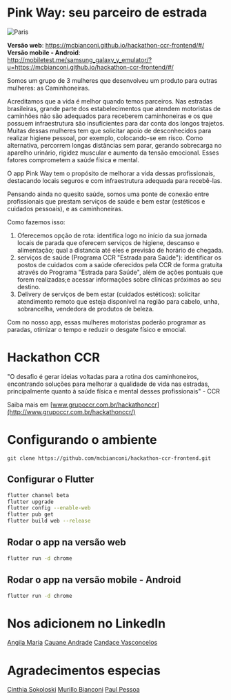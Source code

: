 # Pink Way: seu parceiro de estrada
<img src="https://media.discordapp.net/attachments/719238696821588032/721899775129157632/Screen_Shot_2020-06-14_at_22.31.39.png?width=1440&height=602" alt="Paris" class="center">

**Versão web**: https://mcbianconi.github.io/hackathon-ccr-frontend/#/ <br>
**Versão mobile - Android**: http://mobiletest.me/samsung_galaxy_y_emulator/?u=https://mcbianconi.github.io/hackathon-ccr-frontend/#/ <br>

Somos um grupo de 3 mulheres que desenvolveu um produto para outras mulheres: as Caminhoneiras.

Acreditamos que a vida é melhor quando temos parceiros. Nas estradas brasileiras, grande parte dos estabelecimentos que atendem motoristas de caminhões não são adequados para receberem caminhoneiras e os que possuem infraestrutura são insuficientes para dar conta dos longos trajetos. Muitas dessas mulheres tem que solicitar apoio de desconhecidos para realizar higiene pessoal, por exemplo, colocando-se em risco. Como alternativa, percorrem longas distâncias sem parar, gerando sobrecarga no aparelho urinário, rigidez muscular e aumento da tensão emocional. Esses fatores comprometem a saúde física e mental.

O app Pink Way tem o propósito de melhorar a vida dessas profissionais, destacando locais seguros e com infraestrutura adequada para recebê-las.

Pensando ainda no quesito saúde, somos uma ponte de conexão entre profissionais que prestam serviços de saúde e bem estar (estéticos e cuidados pessoais), e as caminhoneiras.

Como fazemos isso:

1.  Oferecemos opção de rota: identifica logo no início da sua jornada locais de parada que oferecem serviços de higiene, descanso e alimentação; qual a distancia até eles e previsão de horário de chegada.
2.  serviços de saúde (Programa CCR "Estrada para Saúde"): identificar os postos de cuidados com a saúde oferecidos pela CCR de forma gratuita através do Programa "Estrada para Saúde", além de ações pontuais que forem realizadas;e acessar informações sobre clínicas próximas ao seu destino.
3.  Delivery de serviços de bem estar (cuidados estéticos): solicitar atendimento remoto que esteja disponível na região para cabelo, unha, sobrancelha, vendedora de produtos de beleza.

Com no nosso app, essas mulheres motoristas poderão programar as paradas, otimizar o tempo e reduzir o desgate físico e emocial.

# Hackathon CCR
"O desafio é gerar ideias voltadas para a rotina dos caminhoneiros, encontrando soluções para melhorar a qualidade de vida nas estradas, principalmente quanto à saúde física e mental desses profissionais" - CCR

Saiba mais em [www.grupoccr.com.br/hackathonccr](http://www.grupoccr.com.br/hackathonccr/)

# Configurando o ambiente
```
git clone https://github.com/mcbianconi/hackathon-ccr-frontend.git
```

## Configurar o Flutter
```sh
flutter channel beta
flutter upgrade
flutter config --enable-web
flutter pub get
flutter build web --release
```

## Rodar o app na versão web
```sh
flutter run -d chrome
```

## Rodar o app na versão mobile - Android
```sh
flutter run -d chrome
```

# Nos adicionem no LinkedIn
[Angila Maria](https://www.linkedin.com/in/angila-maria-oliveira-brito-493056114/)
[Cauane Andrade](https://www.linkedin.com/in/cauane-andrade/)
[Candace Vasconcelos](https://www.linkedin.com/in/candace-vasconcelos)

# Agradecimentos especias
[Cinthia Sokoloski](https://www.linkedin.com/in/cinthiasokoloski/)
[Murillo Bianconi](https://github.com/mcbianconi)
[Paul Pessoa](https://br.linkedin.com/in/paulmspessoa/)
